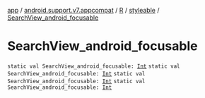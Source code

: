 [app](../../../index.md) / [android.support.v7.appcompat](../../index.md) / [R](../index.md) / [styleable](index.md) / [SearchView_android_focusable](.)

# SearchView_android_focusable

`static val SearchView_android_focusable: `[`Int`](https://kotlinlang.org/api/latest/jvm/stdlib/kotlin/-int/index.html)
`static val SearchView_android_focusable: `[`Int`](https://kotlinlang.org/api/latest/jvm/stdlib/kotlin/-int/index.html)
`static val SearchView_android_focusable: `[`Int`](https://kotlinlang.org/api/latest/jvm/stdlib/kotlin/-int/index.html)
`static val SearchView_android_focusable: `[`Int`](https://kotlinlang.org/api/latest/jvm/stdlib/kotlin/-int/index.html)